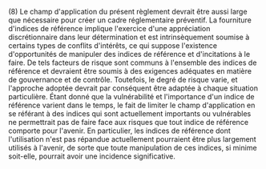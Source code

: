 (8) Le champ d'application du présent règlement devrait être aussi large que nécessaire pour créer un cadre réglementaire préventif. La fourniture d'indices de référence implique l'exercice d'une appréciation discrétionnaire dans leur détermination et est intrinsèquement soumise à certains types de conflits d'intérêts, ce qui suppose l'existence d'opportunités de manipuler des indices de référence et d'incitations à le faire. De tels facteurs de risque sont communs à l'ensemble des indices de référence et devraient être soumis à des exigences adéquates en matière de gouvernance et de contrôle. Toutefois, le degré de risque varie, et l'approche adoptée devrait par conséquent être adaptée à chaque situation particulière. Étant donné que la vulnérabilité et l'importance d'un indice de référence varient dans le temps, le fait de limiter le champ d'application en se référant à des indices qui sont actuellement importants ou vulnérables ne permettrait pas de faire face aux risques que tout indice de référence comporte pour l'avenir. En particulier, les indices de référence dont l'utilisation n'est pas répandue actuellement pourraient être plus largement utilisés à l'avenir, de sorte que toute manipulation de ces indices, si minime soit-elle, pourrait avoir une incidence significative.